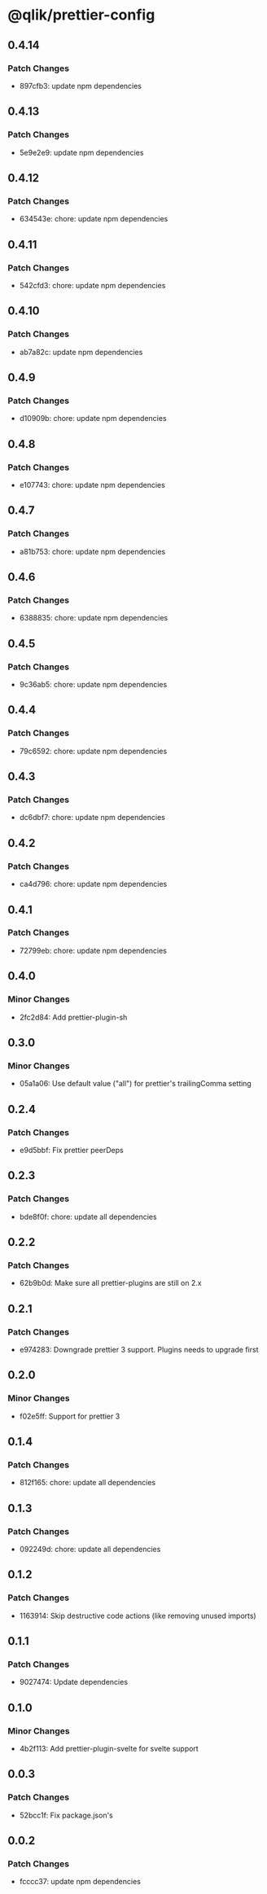 # @qlik/prettier-config

## 0.4.14

### Patch Changes

- 897cfb3: update npm dependencies

## 0.4.13

### Patch Changes

- 5e9e2e9: update npm dependencies

## 0.4.12

### Patch Changes

- 634543e: chore: update npm dependencies

## 0.4.11

### Patch Changes

- 542cfd3: chore: update npm dependencies

## 0.4.10

### Patch Changes

- ab7a82c: update npm dependencies

## 0.4.9

### Patch Changes

- d10909b: chore: update npm dependencies

## 0.4.8

### Patch Changes

- e107743: chore: update npm dependencies

## 0.4.7

### Patch Changes

- a81b753: chore: update npm dependencies

## 0.4.6

### Patch Changes

- 6388835: chore: update npm dependencies

## 0.4.5

### Patch Changes

- 9c36ab5: chore: update npm dependencies

## 0.4.4

### Patch Changes

- 79c6592: chore: update npm dependencies

## 0.4.3

### Patch Changes

- dc6dbf7: chore: update npm dependencies

## 0.4.2

### Patch Changes

- ca4d796: chore: update npm dependencies

## 0.4.1

### Patch Changes

- 72799eb: chore: update npm dependencies

## 0.4.0

### Minor Changes

- 2fc2d84: Add prettier-plugin-sh

## 0.3.0

### Minor Changes

- 05a1a06: Use default value ("all") for prettier's trailingComma setting

## 0.2.4

### Patch Changes

- e9d5bbf: Fix prettier peerDeps

## 0.2.3

### Patch Changes

- bde8f0f: chore: update all dependencies

## 0.2.2

### Patch Changes

- 62b9b0d: Make sure all prettier-plugins are still on 2.x

## 0.2.1

### Patch Changes

- e974283: Downgrade prettier 3 support. Plugins needs to upgrade first

## 0.2.0

### Minor Changes

- f02e5ff: Support for prettier 3

## 0.1.4

### Patch Changes

- 812f165: chore: update all dependencies

## 0.1.3

### Patch Changes

- 092249d: chore: update all dependencies

## 0.1.2

### Patch Changes

- 1163914: Skip destructive code actions (like removing unused imports)

## 0.1.1

### Patch Changes

- 9027474: Update dependencies

## 0.1.0

### Minor Changes

- 4b2f113: Add prettier-plugin-svelte for svelte support

## 0.0.3

### Patch Changes

- 52bcc1f: Fix package.json's

## 0.0.2

### Patch Changes

- fcccc37: update npm dependencies
